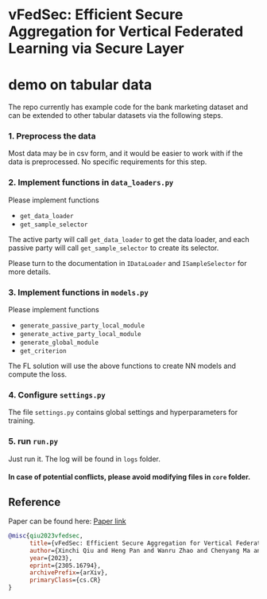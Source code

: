 # vFedSec: Efficient Secure Aggregation for Vertical Federated Learning via Secure Layer
# demo on tabular data
The repo currently has example code for the bank marketing dataset
and can be extended to other tabular datasets via the following steps.

### 1. Preprocess the data

Most data may be in csv form, and it would be easier to work with 
if the data is preprocessed. No specific requirements for this step.

### 2. Implement functions in `data_loaders.py`

Please implement functions
- `get_data_loader`
- `get_sample_selector`

The active party will call `get_data_loader` to get the data loader, 
and each passive party will call `get_sample_selector` to create its selector.

Please turn to the documentation in `IDataLoader` and `ISampleSelector` for more details.

### 3. Implement functions in `models.py`

Please implement functions

- `generate_passive_party_local_module`
- `generate_active_party_local_module`
- `generate_global_module`
- `get_criterion`

The FL solution will use the above functions to create NN models and compute the loss.

### 4. Configure `settings.py`

The file `settings.py` contains global settings and hyperparameters for training.

### 5. run `run.py`

Just run it. The log will be found in `logs` folder.


#### In case of potential conflicts, please avoid modifying files in `core` folder.


## Reference
Paper can be found here: [Paper link](https://arxiv.org/abs/2305.16794)

```bibtex
@misc{qiu2023vfedsec,
      title={vFedSec: Efficient Secure Aggregation for Vertical Federated Learning via Secure Layer}, 
      author={Xinchi Qiu and Heng Pan and Wanru Zhao and Chenyang Ma and Pedro P. B. Gusmao and Nicholas D. Lane},
      year={2023},
      eprint={2305.16794},
      archivePrefix={arXiv},
      primaryClass={cs.CR}
}
```

